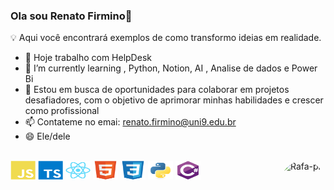 ### Ola sou Renato Firmino👋

💡 Aqui você encontrará exemplos de como transformo ideias em realidade.



- 🔭  Hoje trabalho com  HelpDesk     
- 🌱 I’m currently learning , Python, Notion, AI , Analise de dados e Power Bi    
- 👯 Estou em busca de oportunidades para colaborar em projetos desafiadores, com o objetivo de aprimorar minhas habilidades e crescer como profissional             
- 📫 Contateme no emai: renato.firmino@uni9.edu.br    
- 😄 Ele/dele



<div style="display: inline_block"><br>
  <img align="center" alt="Rafa-Js" height="30" width="40" src="https://raw.githubusercontent.com/devicons/devicon/master/icons/javascript/javascript-plain.svg">
  <img align="center" alt="Rafa-Ts" height="30" width="40" src="https://raw.githubusercontent.com/devicons/devicon/master/icons/typescript/typescript-plain.svg">
  <img align="center" alt="Rafa-React" height="30" width="40" src="https://raw.githubusercontent.com/devicons/devicon/master/icons/react/react-original.svg">
  <img align="center" alt="Rafa-HTML" height="30" width="40" src="https://raw.githubusercontent.com/devicons/devicon/master/icons/html5/html5-original.svg">
  <img align="center" alt="Rafa-CSS" height="30" width="40" src="https://raw.githubusercontent.com/devicons/devicon/master/icons/css3/css3-original.svg">
  <img align="center" alt="Rafa-Python" height="30" width="40" src="https://raw.githubusercontent.com/devicons/devicon/master/icons/python/python-original.svg">
  <img align="center" alt="Rafa-Csharp" height="30" width="40" src="https://raw.githubusercontent.com/devicons/devicon/master/icons/csharp/csharp-original.svg">
  <img align="right" alt="Rafa-pic" height="150" style="border-radius:50px;" src="https://cdn.discordapp.com/attachments/1063047740046708799/1063060195615445022/xRenatOW_black_guy_with_beard_and_bone_nike_city_of_sao_paulo_f_2c513d12-a391-45b4-ae0f-f3243fdb90a4.png?width=676&height=676">
</div>    

